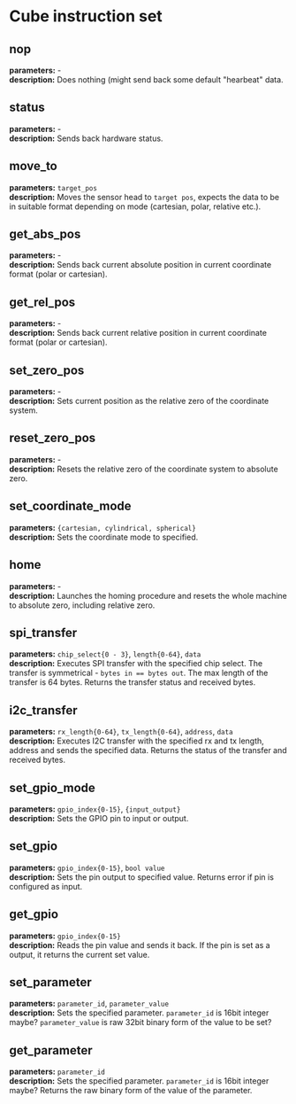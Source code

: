 # Cube instruction set

## nop
__parameters:__  -\
__description:__ Does nothing (might send back some default "hearbeat" data.

## status
__parameters:__ -\
__description:__ Sends back hardware status.

## move_to
__parameters:__  `target_pos`\
__description:__ Moves the sensor head to `target pos`, expects the data to be in suitable format depending on mode (cartesian, polar, relative etc.).

## get_abs_pos
__parameters:__  -\
__description:__ Sends back current absolute position in current coordinate format (polar or cartesian).

## get_rel_pos
__parameters:__  -\
__description:__ Sends back current relative position in current coordinate format (polar or cartesian).

## set_zero_pos
__parameters:__  -\
__description:__ Sets current position as the relative zero of the coordinate system.

## reset_zero_pos
__parameters:__  -\
__description:__ Resets the relative zero of the coordinate system to absolute zero.


## set_coordinate_mode
__parameters:__  `{cartesian, cylindrical, spherical}`\
__description:__ Sets the coordinate mode to specified.

## home
__parameters:__  -\
__description:__ Launches the homing procedure and resets the whole machine to absolute zero, including relative zero.

## spi_transfer
__parameters:__ `chip_select{0 - 3}`, `length{0-64}`, `data`\
__description:__ Executes SPI transfer with the specified chip select. The transfer is symmetrical - `bytes in == bytes out`. The max length of the transfer is 64 bytes. Returns the transfer status and received bytes.

## i2c_transfer
__parameters:__  `rx_length{0-64}`, `tx_length{0-64}`, `address`, `data`\
__description:__ Executes I2C transfer with the specified rx and tx length, address and sends the specified data. Returns the status of the transfer and received bytes.

## set_gpio_mode
__parameters:__  `gpio_index{0-15}`, `{input_output}`\
__description:__ Sets the GPIO pin to input or output.

## set_gpio
__parameters:__  `gpio_index{0-15}`, `bool value`\
__description:__ Sets the pin output to specified value. Returns error if pin is configured as input.

## get_gpio
__parameters:__  `gpio_index{0-15}`\
__description:__ Reads the pin value and sends it back. If the pin is set as a output, it returns the current set value.

## set_parameter
__parameters:__  `parameter_id`, `parameter_value`\
__description:__ Sets the specified parameter. `parameter_id` is 16bit integer maybe? `parameter_value` is raw 32bit binary form of the value to be set?

## get_parameter
__parameters:__  `parameter_id`\
__description:__ Sets the specified parameter. `parameter_id` is 16bit integer maybe? Returns the raw binary form of the value of the parameter.
